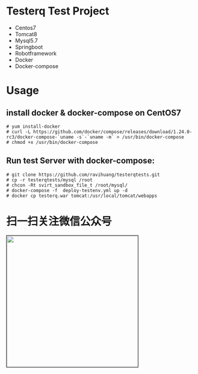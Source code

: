 # Testerq Test Project
- Centos7
- Tomcat8
- Mysql5.7
- Springboot
- Robotframework
- Docker
- Docker-compose

# Usage
## install docker & docker-compose on CentOS7
```
# yum install-docker
# curl -L https://github.com/docker/compose/releases/download/1.24.0-rc3/docker-compose-`uname -s`-`uname -m` > /usr/bin/docker-compose
# chmod +x /usr/bin/docker-compose
```

## Run test Server with docker-compose:
```
# git clone https://github.com/ravihuang/testerqtests.git
# cp -r testerqtests/mysql /root
# chcon -Rt svirt_sandbox_file_t /root/mysql/
# docker-compose -f  deploy-testenv.yml up -d
# docker cp testerq.war tomcat:/usr/local/tomcat/webapps

```


# 扫一扫关注微信公众号
<img src="https://github.com/ravihuang/pytestprj/raw/master/conf/qrcode.jpg" width="349px" style="border: 1px solid black;" />

